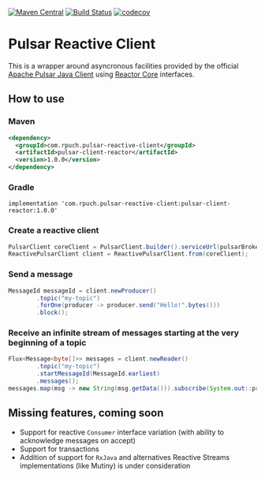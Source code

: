 [![Maven Central](https://img.shields.io/maven-central/v/com.rpuch.pulsar-reactive-client/pulsar-client-reactor.svg?label=Maven%20Central)](https://search.maven.org/search?q=g:%22com.rpuch.pulsar-reactive-client%22%20AND%20a:%22pulsar-client-reactor%22)
[![Build Status](https://travis-ci.com/rpuch/pulsar-reactive-client.svg?branch=master)](https://travis-ci.com/rpuch/pulsar-reactive-client)
[![codecov](https://codecov.io/gh/rpuch/pulsar-reactive-client/branch/master/graph/badge.svg?token=7IFHICD29T)](https://codecov.io/gh/rpuch/pulsar-reactive-client)

# Pulsar Reactive Client #

This is a wrapper around asyncronous facilities provided by the official
[Apache Pulsar Java Client](https://github.com/apache/pulsar/tree/master/pulsar-client) using
[Reactor Core](https://github.com/reactor/reactor-core) interfaces.

## How to use ##

### Maven ###

```xml
<dependency>
  <groupId>com.rpuch.pulsar-reactive-client</groupId>
  <artifactId>pulsar-client-reactor</artifactId>
  <version>1.0.0</version>
</dependency>
```

### Gradle ###

```
implementation 'com.rpuch.pulsar-reactive-client:pulsar-client-reactor:1.0.0'
```

### Create a reactive client ###

```java
PulsarClient coreClient = PulsarClient.builder().serviceUrl(pulsarBrokerUrl).build();
ReactivePulsarClient client = ReactivePulsarClient.from(coreClient);
```

### Send a message ###

```java
MessageId messageId = client.newProducer()
        .topic("my-topic")
        .forOne(producer -> producer.send("Hello!".bytes()))
        .block();
```

### Receive an infinite stream of messages starting at the very beginning of a topic ###

```java
Flux<Message<byte[]>> messages = client.newReader()
        .topic("my-topic")
        .startMessageId(MessageId.earliest)
        .messages();
messages.map(msg -> new String(msg.getData())).subscribe(System.out::println);
```

## Missing features, coming soon ##

 * Support for reactive `Consumer` interface variation (with ability to acknowledge messages on accept)
 * Support for transactions
 * Addition of support for `RxJava` and alternatives Reactive Streams implementations (like Mutiny)
 is under consideration
